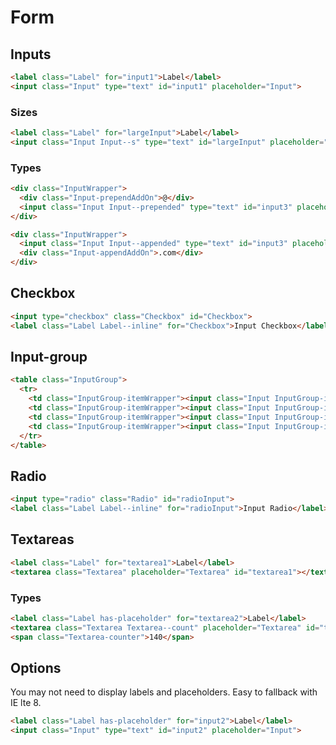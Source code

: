 # Form

## Inputs

```html
<label class="Label" for="input1">Label</label>
<input class="Input" type="text" id="input1" placeholder="Input">
```

### Sizes

```html
<label class="Label" for="largeInput">Label</label>
<input class="Input Input--s" type="text" id="largeInput" placeholder="Input">
```

### Types

```html
<div class="InputWrapper">
  <div class="Input-prependAddOn">@</div>
  <input class="Input Input--prepended" type="text" id="input3" placeholder="Input">
</div>
```

```html
<div class="InputWrapper">
  <input class="Input Input--appended" type="text" id="input3" placeholder="Input">
  <div class="Input-appendAddOn">.com</div>
</div>
```

## Checkbox

```html
<input type="checkbox" class="Checkbox" id="Checkbox">
<label class="Label Label--inline" for="Checkbox">Input Checkbox</label>
```

## Input-group

```html
<table class="InputGroup">
  <tr>
    <td class="InputGroup-itemWrapper"><input class="Input InputGroup-item" id="InputGrouped1" placeholder="input"></td>
    <td class="InputGroup-itemWrapper"><input class="Input InputGroup-item" id="InputGrouped2" placeholder="input"></td>
    <td class="InputGroup-itemWrapper"><input class="Input InputGroup-item" id="InputGrouped3" placeholder="input"></td>
    <td class="InputGroup-itemWrapper"><input class="Input InputGroup-item" id="InputGrouped4" placeholder="input"></td>
  </tr>
</table>
```

## Radio

```html
<input type="radio" class="Radio" id="radioInput">
<label class="Label Label--inline" for="radioInput">Input Radio</label>
```


## Textareas

```html
<label class="Label" for="textarea1">Label</label>
<textarea class="Textarea" placeholder="Textarea" id="textarea1"></textarea>
```

### Types

```html
<label class="Label has-placeholder" for="textarea2">Label</label>
<textarea class="Textarea Textarea--count" placeholder="Textarea" id="textarea2"></textarea>
<span class="Textarea-counter">140</span>
```

## Options

You may not need to display labels and placeholders. Easy to fallback with IE lte 8.
```html
<label class="Label has-placeholder" for="input2">Label</label>
<input class="Input" type="text" id="input2" placeholder="Input">
```